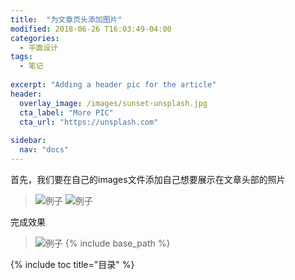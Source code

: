 ```yaml
---
title:  "为文章页头添加图片"
modified: 2018-06-26 T16:03:49-04:00
categories: 
  - 平面设计
tags:
  - 笔记
  
excerpt: "Adding a header pic for the article"
header:
  overlay_image: /images/sunset-unsplash.jpg
  cta_label: "More PIC"
  cta_url: "https://unsplash.com"
  
sidebar:
  nav: "docs"  
---
```


首先，我们要在自己的images文件添加自己想要展示在文章头部的照片
> ![例子](https://upload-images.jianshu.io/upload_images/11043489-6bfb9eed484045f6.png?imageMogr2/auto-orient/)
> ![例子](https://upload-images.jianshu.io/upload_images/11043489-c20001be7c030a66.png?imageMogr2/auto-orient/)

完成效果
> ![例子](https://upload-images.jianshu.io/upload_images/11043489-ec535a6c23436665.png?imageMogr2/auto-orient/)
{% include base_path %}

{% include toc title="目录" %}

